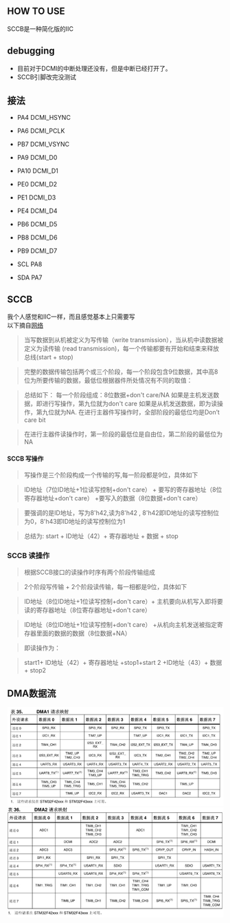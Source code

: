 <!--
 * @Author: QianXu
 * @LastEditors: QianXu
 * @Description: NONE
 * @Date: 2019-03-10 21:52:44
 * @LastEditTime: 2019-03-11 18:04:57
 -->
## HOW TO USE
SCCB是一种简化版的IIC

## debugging
- 目前对于DCMI的中断处理还没有，但是中断已经打开了。
- SCCB引脚改完没测试

## 接法
- PA4    DCMI_HSYNC
- PA6    DCMI_PCLK
- PB7    DCMI_VSYNC
- PA9    DCMI_D0
- PA10   DCMI_D1
- PE0    DCMI_D2
- PE1    DCMI_D3
- PE4    DCMI_D4
- PB6    DCMI_D5
- PB8    DCMI_D6
- PB9    DCMI_D7

- SCL    PA8
- SDA    PA7
## SCCB
我个人感觉和IIC一样，而且感觉基本上只需要写   
以下摘自[网络](http://www.cnblogs.com/aslmer/p/5965229.html)
> 当写数据到从机被定义为写传输（write transmission），当从机中读数据被定义为读传输 (read transmission)，每一个传输都要有开始和结束来释放总线(start + stop)

> 完整的数据传输包括两个或三个阶段，每一个阶段包含9位数据，其中高8位为所要传输的数据，最低位根据器件所处情况有不同的取值：

> 总结如下：
> 每一个阶段组成：8位数据+don't care/NA
> 如果是主机发送数据，即进行写操作，第九位就为don't care
> 如果是从机发送数据，即为读操作，第九位就为NA.
> 在进行主器件写操作时，全部阶段的最低位均是Don’t care bit

> 在进行主器件读操作时，第一阶段的最低位是自由位，第二阶段的最低位为NA

#### SCCB 写操作
> 写操作是三个阶段构成一个传输的写,每一阶段都是9位，具体如下

> ID地址（7位ID地址+1位读写控制+don't care） + 要写的寄存器地址（8位寄存器地址+don't care） +要写入的数据（8位数据+don't care）

> 要强调的是ID地址，写为8'h42,读为8'h42 , 8'h42即ID地址的读写控制位为0，8'h43即ID地址的读写控制位为1

> 总结为: start + ID地址（42）+ 寄存器地址 + 数据 + stop
<!--
*写的ID地址不是很懂
-->
### SCCB 读操作
> 根据SCCB接口的读操作时序有两个阶段传输组成

> 2个阶段写传输 + 2个阶段读传输，每一相都是9位，具体如下

>ID地址（8位ID地址+1位读写控制+don't care）+ 主机要向从机写入即将要读的寄存器地址（8位寄存器地址+don't care）

>ID地址（8位ID地址+1位读写控制+don't care） +从机向主机发送被指定寄存器里面的数据的数据（8位数据+NA）

>即读操作为：

>start1+ ID地址（42）+ 寄存器地址 +stop1+start 2 +ID地址（43）+ 数据 + stop2


## DMA数据流
![DMA1](DMA1.jpg)
![DMA2](DMA2.jpg)